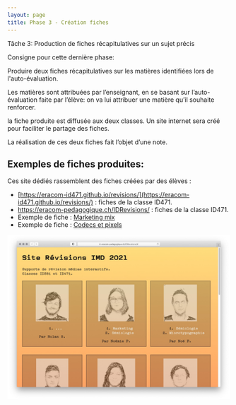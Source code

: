 ```yaml
---
layout: page
title: Phase 3 - Création fiches
---
```


Tâche 3: Production de fiches récapitulatives sur un sujet précis

Consigne pour cette dernière phase:

Produire deux fiches récapitulatives sur les matières identifiées lors de l'auto-évaluation.

Les matières sont attribuées par l’enseignant, en se basant sur l’auto-évaluation faite par l’élève: on va lui attribuer une matière qu’il souhaite renforcer.

la fiche produite est diffusée aux deux classes. Un site internet sera créé pour faciliter le partage des fiches.

La réalisation de ces deux fiches fait l’objet d’une note.

## Exemples de fiches produites:

Ces site dédiés rassemblent des fiches créées par des élèves :

- [https://eracom-id471.github.io/revisions/](https://eracom-id471.github.io/revisions/) : fiches de la classe ID471.
- https://eracom-pedagogique.ch/IDRevisions/ : fiches de la classe ID471.
- Exemple de fiche : [Marketing mix](fiches/marketing-mix.pdf)
- Exemple de fiche : [Codecs et pixels](fiches/codecs-pixels.pdf)

![Site web rassemblant des fiches de révision](img/site-revisions-id381.jpg)

